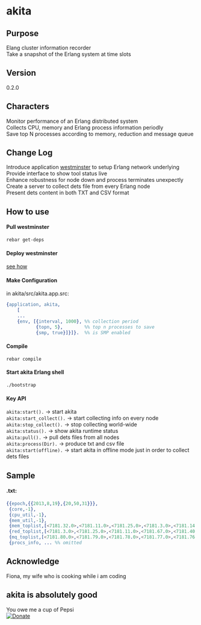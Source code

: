 akita
=====

Purpose  
-------
Elang cluster information recorder  
Take a snapshot of the Erlang system at time slots  

Version  
-------
0.2.0  

Characters  
-----------
Monitor performance of an Erlang distributed system  
Collects CPU, memory and Erlang process information periodly  
Save top N processes according to memory, reduction and message queue  

Change Log  
----------
Introduce application [westminster] to setup Erlang network underlying  
Provide interface to show tool status live  
Enhance robustness for node down and process terminates unexpectly  
Create a server to collect dets file from every Erlang node  
Present dets content in both TXT and CSV format  

How to use  
----------  
#### Pull westminster
`rebar get-deps`

#### Deploy westminster
[see how]  

#### Make Configuration
in akita/src/akita.app.src:  
```erlang
{application, akita,
    [
    ...
    {env, [{interval, 1000}, %% collection period
           {topn, 5},        %% top n processes to save
           {smp, true}]}]}.  %% is SMP enabled
```
#### Compile
`rebar compile`

#### Start akita Erlang shell
`./bootstrap`

#### Key API
`akita:start().` -> start akita  
`akita:start_collect().` -> start collecting info on every node  
`akita:stop_collect().` -> stop collecting world-wide  
`akita:status().` -> show akita runtime status  
`akita:pull().` -> pull dets files from all nodes  
`akita:process(Dir).` -> produce txt and csv file  
`akita:start(offline).` -> start akita in offline mode just in order to collect dets files  

Sample
------
#### .txt:  
```erlang
{{epoch,{{2013,8,19},{20,50,31}}},
 {core,-1},
 {cpu_util,-1},
 {mem_util,-1},
 {mem_toplist,[<7181.32.0>,<7181.11.0>,<7181.25.0>,<7181.3.0>,<7181.14.0>]},
 {red_toplist,[<7181.3.0>,<7181.25.0>,<7181.11.0>,<7181.67.0>,<7181.40.0>]},
 {mq_toplist,[<7181.80.0>,<7181.79.0>,<7181.78.0>,<7181.77.0>,<7181.76.0>]},
 {procs_info, ... %% omitted
```

Acknowledge
-----------
Fiona, my wife who is cooking while i am coding  

akita is absolutely good
------------------------
You owe me a cup of Pepsi  
[![Donate]](http://goo.gl/6zcOL)  

  [westminster]:  https://github.com/ruanhao/westminster.git
  [see how]:  https://github.com/ruanhao/westminster.git
  [Donate]:  https://www.paypal.com/en_US/i/btn/btn_donate_SM.gif
